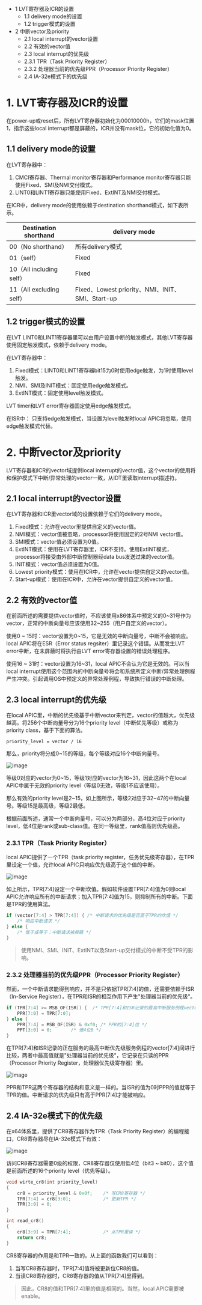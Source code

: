 - 1 LVT寄存器及ICR的设置
    - 1.1 delivery mode的设置
    - 1.2 trigger模式的设置
- 2 中断vector及priority
    - 2.1 local interrupt的vector设置
    - 2.2 有效的vector值
    - 2.3 local interrupt的优先级
    - 2.3.1 TPR（Task Priority Register）
    - 2.3.2 处理器当前的优先级PPR（Processor Priority Register）
    - 2.4 IA-32e模式下的优先级

# 1. LVT寄存器及ICR的设置

在power-up或reset后，所有LVT寄存器初始化为00010000h，它们的mask位置1，指示这些local interrupt都是屏蔽的，ICR并没有mask位，它的初始化值为0。

## 1.1 delivery mode的设置

在LVT寄存器中：
1. CMCI寄存器、Thermal monitor寄存器和Performance monitor寄存器只能使用Fixed、SMI及NMI交付模式。
2. LINT0和LINT1寄存器只能使用Fixed、ExtINT及NMI交付模式。

在ICR中，delivery mode的使用依赖于destination shorthand模式，如下表所示。

Destination shorthand | delivery mode
---|---
00（No shorthand）| 所有delivery模式
01（self）| Fixed
10（All including self）| Fixed
11（All excluding self）| Fixed、Lowest priority、NMI、INIT、SMI、Start-up

## 1.2 trigger模式的设置

在LVT LINT0和LINT1寄存器里可以由用户设置中断的触发模式，其他LVT寄存器使用固定触发模式，依赖于delivery mode。

在LVT寄存器中：
1. Fixed模式：LINT0和LINT1寄存器bit15为0时使用edge触发，为1时使用level触发。
2. NMI、SMI及INIT模式：固定使用edge触发模式。
3. ExtINT模式：固定使用level触发模式。

LVT timer和LVT error寄存器固定使用edge触发模式。

在ISR中：
    只支持edge触发模式，当设置为level触发时local APIC将忽略，使用edge触发模式代替。

# 2. 中断vector及priority

LVT寄存器和ICR的vector域提供local interrupt的vector值，这个vector的使用将和保护模式下中断/异常处理的vector一致，从IDT里读取interrupt描述符。

## 2.1 local interrupt的vector设置

在LVT寄存器和ICR里vector域的设置依赖于它们的delivery mode。
1. Fixed模式：允许在vector里提供自定义的vector值。
2. NMI模式：vector值被忽略，processor将使用固定的2号NMI vector值。
3. SMI模式：vector值必须设置为0值。
4. ExtINT模式：使用在LVT寄存器里，ICR不支持。使用ExtINT模式，processor将接受由外部中断控制器经data bus发送过来的vector值。
5. INIT模式：vector值必须设置为0值。
6. Lowest priority模式：使用在ICR中，允许在vector提供自定义的vector值。
7. Start-up模式：使用在ICR中，允许在vector提供自定义的vector值。

## 2.2 有效的vector值

在前面所述的需要提供vector值时，不应该使用x86体系中预定义的0~31号作为vector，正常的中断向量号应该使用32~255（用户自定义的vector）。

使用0 ~ 15时：vector设置为0~15，它是无效的中断向量号，中断不会被响应。local APIC将在ESR（Error status regsiter）里记录这个错误。从而发生LVT error中断，在未屏蔽时将执行由LVT error寄存器设置的错误处理程序。

使用16 ~ 31时：vector设置为16~31，local APIC不会认为它是无效的。可以当local interrupt使用这个范围内的中断向量号将会和系统所定义中断/异常处理例程产生冲突。引起调用OS中预定义的异常处理例程，导致执行错误的中断处理。

## 2.3 local interrupt的优先级

在local APIC里，中断的优先级基于中断vector来判定，vector的值越大，优先级越高。将256个中断向量号分为16个priority level（中断优先等级）或称为priority class，基于下面的算法。
```
priority_level = vector / 16 
```
那么，priority将分成0~15的等级，每个等级对应16个中断向量号。

![image](./images/0x12.png)

等级0对应的vector为0~15，等级1对应的vector为16~31，因此这两个在local APIC中属于无效的priority level（等级0无效，等级1不应该使用）。

那么有效的priority level是2~15，如上图所示，等级2对应于32~47的中断向量号。等级15是最高级，等级2最低。

根据前面所述，通常一个中断向量号，可以分为两部分，高4位对应于priority level，低4位是rank或sub-class值。在同一等级里，rank值高则优先级高。

### 2.3.1 TPR（Task Priority Register）

local APIC提供了一个TPR（task priority register，任务优先级寄存器），在TPR里设定一个值，允许local APIC只响应优先级高于这个值的中断。

![image](./images/0x13.png)

如上所示，TPR[7:4]设定一个中断坎值。假如软件设置TPR[7:4]值为0则local APIC允许响应所有的中断请求；加入TPR[7:4]值为15，则抑制所有的中断。下面是TPR的使用算法。

```c
if (vector[7:4] > TPR[7:4]) { /* 中断请求的优先级是否高于TPR的坎值 */
    /* 响应中断请求 */
} else {
    /* 低于或等于：中断请求被屏蔽 */
}
```
> 使用NMI、SMI、INIT、ExtINT以及Start-up交付模式的中断不受TPR的影响。

### 2.3.2 处理器当前的优先级PPR（Processor Priority Register）

然而，一个中断请求能得到响应，并不是只依据TPR[7:4]的值，还需要依赖于ISR（In-Service Register），在TPR和ISR的相互作用下产生"处理器当前的优先级"。

```c
if (TPR[7:4] >= MSB_OF(ISR)) {  /* TPR[7:4]和ISR记录的最高中断服务例程vector[7:4]进行比较 */
    PPR[7:0] = TPR[7:0];
} else {
    PPR[7:4] = MSB_OF(ISR) & 0xf0; /* PPR的[7:4]位 */
    PPT[3:0] = 0;       /* 低4位0 */
}
```

在TPR[7:4]和ISR记录的正在服务的最高中断优先级服务例程的vector[7:4]间进行比较，两者中最高值就是"处理器当前的优先级"，它记录在只读的PPR（Processor Priority Register，处理器优先级寄存器）里。

![image](./images/0x14.png)

PPR和TPR这两个寄存器的结构和意义是一样的。当ISR的值为0时PPR的值就等于TPR的值。中断请求的优先级只有高于PPR[7:4]才能被响应。

## 2.4 IA-32e模式下的优先级

在x64体系里，提供了CR8寄存器作为TPR（Task Priority Register）的编程接口，CR8寄存器尽在IA-32e模式下有效：

![image](./images/0x15.png)

访问CR8寄存器需要0级的权限，CR8寄存器仅使用低4位（bit3 ~ bit0），这个值是前面所述的16个priority level（优先等级）。

```c
void wirte_cr8(int priority_level)
{
    cr8 = priority_level & 0x0f;    /* 写CR8寄存器 */
    TPR[7:4] = cr8[3:0];            /* 更新TPR */
    TPR[3:0] = 0;
}

int read_cr8()
{
    cr8[3:9] = TPR[7:4];            /* 从TPR里读 */
    return cr8;
}
```

CR8寄存器的作用是和TPR一致的。从上面的函数我们可以看到：
1. 当写CR8寄存器时，TPR[7:4]值将被更新位CR8的值。
2. 当读CR8寄存器时，CR8寄存器的值从TPR[7:4]里得到。

> 因此，CR8的值和TPR[7:4]里的值是相同的。当然，local APIC需要被enable。